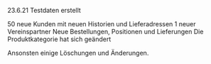 23.6.21
Testdaten erstellt

50 neue Kunden mit neuen Historien und Lieferadressen
1 neuer Vereinspartner
Neue Bestellungen, Positionen und Lieferungen
Die Produktkategorie hat sich geändert

Ansonsten einige Löschungen und Änderungen.
